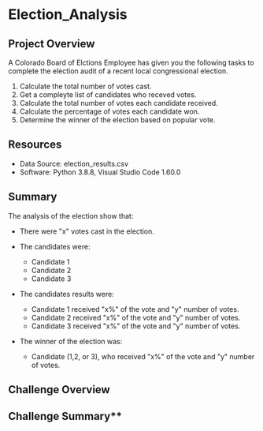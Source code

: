 # Election_Analysis

## Project Overview
A Colorado Board of Elctions Employee has given you the following tasks to complete the election audit of a recent local congressional election.

1. Calculate the total number of votes cast.
2. Get a compleyte list of candidates who receved votes.
3. Calculate the total number of votes each candidate received.
4. Calculate the percentage of votes each candidate won.
5. Determine the winner of the election based on popular vote.

## Resources
- Data Source: election_results.csv
- Software: Python 3.8.8, Visual Studio Code 1.60.0

## Summary
The analysis of the election show that:

- There were "x" votes cast in the election.

- The candidates were:
    - Candidate 1
    - Candidate 2
    - Candidate 3

- The candidates results were:
    - Candidate 1 received "x%" of the vote and "y" number of votes.
    - Candidate 2 received "x%" of the vote and "y" number of votes.
    - Candidate 3 received "x%" of the vote and "y" number of votes.

- The winner of the election was:
    - Candidate (1,2, or 3), who received "x%" of the vote and "y" number of votes.

## Challenge Overview

## Challenge Summary**
